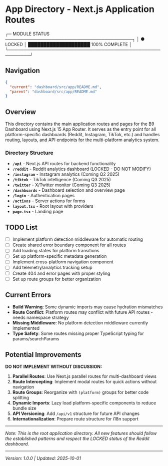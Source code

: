 # App Directory - Next.js Application Routes

┌─ MODULE STATUS ─────────────────────────────────────────┐
│ ● LOCKED    │ ████████████████████ 100% COMPLETE       │
└─────────────────────────────────────────────────────────┘

## Navigation

```json
{
  "current": "dashboard/src/app/README.md",
  "parent": "dashboard/src/app/README.md"
}
```

## Overview

This directory contains the main application routes and pages for the B9 Dashboard using Next.js 15 App Router. It serves as the entry point for all platform-specific dashboards (Reddit, Instagram, TikTok, etc.) and handles routing, layouts, and API endpoints for the multi-platform analytics system.

### Directory Structure
- **`/api`** - Next.js API routes for backend functionality
- **`/reddit`** - Reddit analytics dashboard (LOCKED - DO NOT MODIFY)
- **`/instagram`** - Instagram analytics (Coming Q2 2025)
- **`/tiktok`** - TikTok intelligence (Coming Q3 2025)
- **`/twitter`** - X/Twitter monitor (Coming Q3 2025)
- **`/dashboards`** - Dashboard selection and overview page
- **`/login`** - Authentication pages
- **`/actions`** - Server actions for forms
- **`layout.tsx`** - Root layout with providers
- **`page.tsx`** - Landing page

## TODO List

- [ ] Implement platform detection middleware for automatic routing
- [ ] Create shared error boundary component for all routes
- [ ] Add loading states for platform transitions
- [ ] Set up platform-specific metadata generation
- [ ] Implement cross-platform navigation component
- [ ] Add telemetry/analytics tracking setup
- [ ] Create 404 and error pages with proper styling
- [ ] Set up route groups for better organization

## Current Errors

- **Build Warning**: Some dynamic imports may cause hydration mismatches
- **Route Conflict**: Platform routes may conflict with future API routes - needs namespace strategy
- **Missing Middleware**: No platform detection middleware currently implemented
- **Type Safety**: Some routes missing proper TypeScript typing for params/searchParams

## Potential Improvements

**DO NOT IMPLEMENT WITHOUT DISCUSSION:**

1. **Parallel Routes**: Use Next.js parallel routes for multi-dashboard views
2. **Route Intercepting**: Implement modal routes for quick actions without navigation
3. **Route Groups**: Reorganize with `(platform)` groups for better code splitting
4. **Dynamic Imports**: Lazy load platform-specific components to reduce bundle size
5. **API Versioning**: Add `/api/v1` structure for future API changes
6. **Internationalization**: Prepare route structure for i18n support

---

*Note: This is the root application directory. All new features should follow the established patterns and respect the LOCKED status of the Reddit dashboard.*

---

_Version: 1.0.0 | Updated: 2025-10-01_
